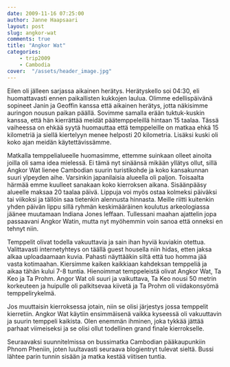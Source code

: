 ```yaml
---
date: 2009-11-16 07:25:00
author: Janne Haapsaari
layout: post
slug: angkor-wat
comments: true
title: "Angkor Wat"
categories:
    - trip2009
    - Cambodia
cover:  "/assets/header_image.jpg"
---
```


Eilen oli jälleen sarjassa aikainen herätys. Herätyskello soi 04:30, eli
huomattavasti ennen paikallisten kukkojen laulua. Olimme edellispäivänä
sopineet Janin ja Geoffin kanssa että aikainen herätys, jotta näkisimme
auringon nousun paikan päällä. Sovimme samalla erään tuktuk-kuskin kanssa,
että hän kierrättää meidät päätemppeleillä hintaan 15 taalaa. Tässä vaiheessa
on ehkää syytä huomauttaa että temppeleille on matkaa ehkä 15 kilometriä ja
siellä kiertelyyn menee helposti 20 kilometria. Lisäksi kuski oli koko ajan
meidän käytettävissämme.

Matkalla temppelialueelle huomasimme, ettemme suinkaan olleet ainoita joilla
oli sama idea mielessä. Ei tämä nyt sinäänsä mikään yllätys ollut, sillä
Angkor Wat lienee Cambodian suurin turistikohde ja koko kansakunnan suuri
ylpeyden aihe. Varsinkin japanilaisia alueella oli paljon. Toisaalta härmää
emme kuulleet sanakaan koko kierroksen aikana. Sisäänpääsy alueelle maksaa 20
taalaa päivä. Lippuja voi myös ostaa kolmeksi päiväksi tai viikoksi ja tällöin
saa tietenkin alennusta hinnasta. Meille riitti kuitenkin yhden päivän lippu
sillä ryhmän keskimääräinen koulutus arkeologiassa jäänee muutamaan Indiana
Jones leffaan. Tullessani maahan ajattelin jopa passaavani Angkor Watin, mutta
nyt myöhemmin voin sanoa että onneksi en tehnyt niin.

Temppelit olivat todella vakuuttavia ja sain ihan hyviä kuviakin otettua.
Valittavasti internetyhteys on täällä guest housella niin hidas, etten jaksa
alkaa uploadaamaan kuvia. Pahasti näyttääkin siltä että tuo homma jää vasta
kotimaahan. Kiersimme kaiken kaikkiaan kahdeksan temppeliä ja aikaa tähän
kului 7-8 tuntia. Hienoimmat temppeleistä olivat Angkor Wat, Ta Keo ja Ta
Prohm. Angor Wat oli suuri ja vaikuttava, Ta Keo nousi 50 metrin korkeuteen ja
huipulle oli palkitsevaa kiivetä ja Ta Prohm oli viidakonsyömä
temppelirykelmä.

Jos muuttaisin kierroksessa jotain, niin se olisi järjestys jossa temppelit
kierretiin. Angkor Wat käytiin ensimmäisenä vaikka kyseessä oli vakuuttavin ja
suurin temppeli kaikista. Olen enemmän ihminen, joka tykkää jättää parhaat
viimeiseksi ja se olisi ollut todellinen grand finale kierrokselle.

Seuraavaksi suunnitelmissa on bussimatka Cambodian pääkaupunkiin Phnom
Pheniin, joten luultavasti seuraava blogientryt tulevat sieltä. Bussi lähtee
parin tunnin sisään ja matka kestää viitisen tuntia.
